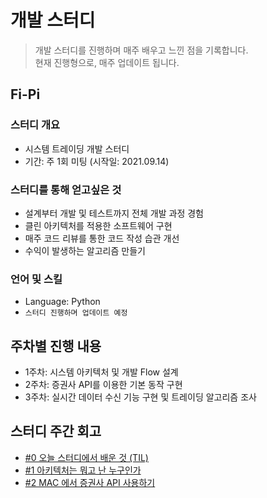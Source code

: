 # 개발 스터디

> 개발 스터디를 진행하며 매주 배우고 느낀 점을 기록합니다. <br>
> 현재 진행형으로, 매주 업데이트 됩니다.

## Fi-Pi

### 스터디 개요

- 시스템 트레이딩 개발 스터디
- 기간: 주 1회 미팅 (시작일: 2021.09.14)

### 스터디를 통해 얻고싶은 것

- 설계부터 개발 및 테스트까지 전체 개발 과정 경험
- 클린 아키텍처를 적용한 소프트웨어 구현
- 매주 코드 리뷰를 통한 코드 작성 습관 개선
- 수익이 발생하는 알고리즘 만들기

### 언어 및 스킬

- Language: Python
- `스터디 진행하며 업데이트 예정`

## 주차별 진행 내용

- 1주차: 시스템 아키텍처 및 개발 Flow 설계
- 2주차: 증권사 API를 이용한 기본 동작 구현
- 3주차: 실시간 데이터 수신 기능 구현 및 트레이딩 알고리즘 조사

## 스터디 주간 회고

* [#0 오늘 스터디에서 배운 것 (TIL)](/_Experience/System_Trading/00_meeting_til.md)
* [#1 아키텍처는 뭐고 난 누구인가](/_Experience/System_Trading/01_week1_log.md)
* [#2 MAC 에서 증권사 API 사용하기](/_Experience/System_Trading/01_week1_log.md)